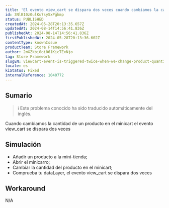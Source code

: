 ```yaml
---
title: 'El evento view_cart se dispara dos veces cuando cambiamos la cantidad de productos en el minicart'
id: 3NlB10z0ulKu7sySxPgkmp
status: PUBLISHED
createdAt: 2024-05-28T20:13:35.657Z
updatedAt: 2024-08-14T14:56:41.836Z
publishedAt: 2024-08-14T14:56:41.836Z
firstPublishedAt: 2024-05-28T20:13:36.602Z
contentType: knownIssue
productTeam: Store Framework
author: 2mXZkbi0oi061KicTExNjo
tag: Store Framework
slugEN: viewcart-event-is-triggered-twice-when-we-change-product-quantity-in-minicart
locale: es
kiStatus: Fixed
internalReference: 1040772
---
```


## Sumario

>ℹ️ Este problema conocido ha sido traducido automáticamente del inglés.


Cuando cambiamos la cantidad de un producto en el minicart el evento view_cart se dispara dos veces


##

## Simulación



- Añadir un producto a la mini-tienda;
- Abrir el minicarro;
- Cambiar la cantidad del producto en el minicart;
- Comprueba tu dataLayer, el evento view_cart se dispara dos veces



## Workaround


N/A




